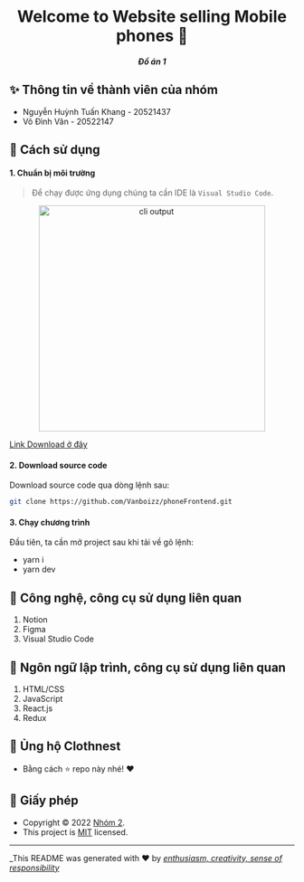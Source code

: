 <h1 align="center">Welcome to Website selling Mobile phones 👋</h1>
<h5 align="center"> Đồ án 1 </h5>

## ✨ Thông tin về thành viên của nhóm
- Nguyễn Huỳnh Tuấn Khang - 20521437
- Võ Đình Vân - 20522147

## 🚀 Cách sử dụng
#### 1. Chuẩn bị môi trường
>Để chạy được ứng dụng chúng ta cần IDE là `Visual Studio Code`.

<p align="center">
  <img width="400" src="https://user-images.githubusercontent.com/102446711/236725330-b4e38c1d-c6ba-434b-b317-a9a898a65af2.png" alt="cli output"/>
  
</p>

[Link Download ở đây](https://code.visualstudio.com/)

#### 2. Download source code
Download source code qua dòng lệnh sau:
```sh
git clone https://github.com/Vanboizz/phoneFrontend.git
```

#### 3. Chạy chương trình
Đầu tiên, ta cần mở project sau khi tải về
gõ lệnh: 
  - yarn i
  - yarn dev

## 💪 Công nghệ, công cụ sử dụng liên quan
1. Notion
2. Figma
5. Visual Studio Code

## 💪 Ngôn ngữ lập trình, công cụ sử dụng liên quan
1. HTML/CSS
2. JavaScript
3. React.js
4. Redux

## 👊 Ủng hộ Clothnest
- Bằng cách ⭐️ repo này nhé! ❤️

## 📝 Giấy phép
- Copyright © 2022 [Nhóm 2](https://github.com/Vanboizz/phoneFrontend.git).<br />
- This project is [MIT](https://github.com/Vanboizz/phoneFrontend.git) licensed.
---
_This README was generated with  ❤️  by _[enthusiasm, creativity, sense of responsibility](https://github.com/Vanboizz/phoneFrontend.git)_
